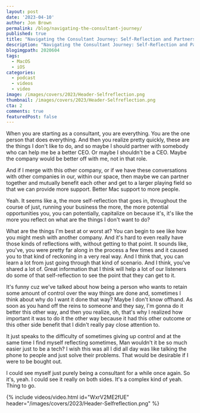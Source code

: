 ```yaml
---
layout: post
date: '2023-04-10'
author: Jon Brown
permalink: /blog/navigating-the-consultant-journey/
published: true
title: "Navigating the Consultant Journey: Self-Reflection and Partnerships for Business Growth"
description: "Navigating the Consultant Journey: Self-Reflection and Partnerships for Business Growth"
blogimgpath: 2020604
tags:
  - MacOS
  - iOS
categories:
  - podcast
  - videos
  - video
image: /images/covers/2023/Header-Selfreflection.png
thumbnail: /images/covers/2023/Header-Selfreflection.png
cta: 2
comments: true
featuredPost: false
---
```

When you are starting as a consultant, you are everything. You are the one person that does everything. And then you realize pretty quickly, these are the things I don't like to do, and so maybe I should partner with somebody who can help me be a better CEO. Or maybe I shouldn't be a CEO. Maybe the company would be better off with me, not in that role.

And if I merge with this other company, or if we have these conversations with other companies in our, within our space, then maybe we can partner together and mutually benefit each other and get to a larger playing field so that we can provide more support. Better Mac support to more people.

Yeah. It seems like a, the more self-reflection that goes in, throughout the course of just, running your business the more, the more potential opportunities you, you can potentially, capitalize on because it's, it's like the more you reflect on what are the things I don't want to do?

What are the things I'm best at or worst at? You can begin to see like how you might mesh with another company. And it's hard to even really have those kinds of reflections with, without getting to that point. It sounds like, you've, you were pretty far along in the process a few times and it caused you to that kind of reckoning in a very real way. And I think that, you can learn a lot from just going through that kind of scenario. And I think, you've shared a lot of. Great information that I think will help a lot of our listeners do some of that self-reflection to see the point that they can get to it.

It's funny cuz we've talked about how being a person who wants to retain some amount of control over the way things are done and, sometimes I think about why do I want it done that way? Maybe I don't know offhand. As soon as you hand off the reins to someone and they say, I'm gonna do it better this other way, and then you realize, oh, that's why I realized how important it was to do it the other way because it had this other outcome or this other side benefit that I didn't really pay close attention to.

It just speaks to the difficulty of sometimes giving up control and at the same time I find myself reflecting sometimes, Man wouldn't it be so much easier just to be a tech? I wish this was all I did all day was like talking the phone to people and just solve their problems. That would be desirable if I were to be bought out.

I could see myself just purely being a consultant for a while once again. So it's, yeah. I could see it really on both sides. It's a complex kind of yeah. Thing to go.   

{% include videos/video.html id="WxrV2ME2fUE" header="/images/covers/2023/Header-Selfreflection.png" %}